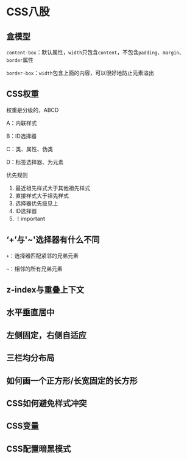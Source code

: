# CSS八股

## 盒模型

`content-box`：默认属性，`width`只包含`content`，不包含`padding`、`margin`、`border`属性

`border-box`：`width`包含上面的内容，可以很好地防止元素溢出

## CSS权重

权重是分级的，ABCD

A：内联样式

B：ID选择器

C：类、属性、伪类

D：标签选择器、为元素

优先规则

1. 最近祖先样式大于其他祖先样式
2. 直接样式大于祖先样式
3. 选择器优先级见上
4. ID选择器
5. ！important

## ‘+’与'~'选择器有什么不同

`+`：选择器匹配紧邻的兄弟元素

`~`：相邻的所有兄弟元素

## z-index与重叠上下文

## 水平垂直居中

## 左侧固定，右侧自适应

## 三栏均分布局

## 如何画一个正方形/长宽固定的长方形

## CSS如何避免样式冲突

## CSS变量

## CSS配置暗黑模式


